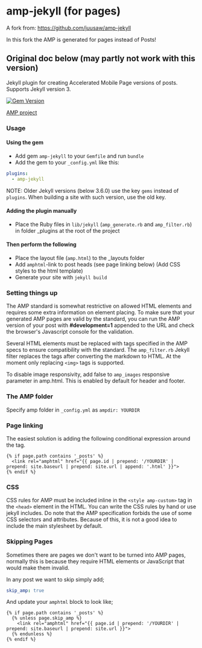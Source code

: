 # amp-jekyll (for pages)

A fork from: https://github.com/juusaw/amp-jekyll

In this fork the AMP is generated for pages instead of Posts!

## Original doc below (may partly not work with this version)

Jekyll plugin for creating Accelerated Mobile Page versions of posts. Supports Jekyll version 3.

[![Gem Version](https://img.shields.io/gem/v/amp-jekyll.svg)](https://rubygems.org/gems/amp-jekyll)

[AMP project](https://www.ampproject.org/)

### Usage

#### Using the gem
- Add gem `amp-jekyll` to your `Gemfile` and run `bundle`
- Add the gem to your `_config.yml` like this:

```yml
plugins:
  - amp-jekyll
```

NOTE: Older Jekyll versions (below 3.6.0) use the key `gems` instead of `plugins`. When building a site with such version, use the old key.

#### Adding the plugin manually
- Place the Ruby files in `lib/jekyll` (`amp_generate.rb` and `amp_filter.rb`) in folder _plugins at the root of the project


#### Then perform the following
- Place the layout file (`amp.html`) to the _layouts folder
- Add `amphtml`-link to post heads (see page linking below)
(Add CSS styles to the html template)
- Generate your site with `jekyll build`

### Setting things up

The AMP standard is somewhat restrictive on allowed HTML elements and requires some extra information on element placing. To make sure that your generated AMP pages are valid by the standard, you can run the AMP version of your post with **#development=1** appended to the URL and check the browser's Javascript console for the validation.

Several HTML elements must be replaced with tags specified in the AMP specs to ensure compatibility with the standard. The `amp_filter.rb` Jekyll filter replaces the tags after converting the markdown to HTML. At the moment only replacing `<img>` tags is supported.

To disable image responsivity, add false to `amp_images` responsive parameter in amp.html. This is enabled by default for header and footer.

### The AMP folder
Specify amp folder in `_config.yml` as `ampdir: YOURDIR`

### Page linking
The easiest solution is adding the following conditional expression around the tag.

```
{% if page.path contains '_posts' %}
  <link rel="amphtml" href="{{ page.id | prepend: '/YOURDIR' | prepend: site.baseurl | prepend: site.url | append: '.html' }}">
{% endif %}
```

### CSS
CSS rules for AMP must be included inline in the `<style amp-custom>` tag in the `<head>` element in the HTML. You can write the CSS rules by hand or use jekyll includes. Do note that the AMP specification forbids the use of some CSS selectors and attributes. Because of this, it is not a good idea to include the main stylesheet by default.

### Skipping Pages

Sometimes there are pages we don't want to be turned into AMP pages, normally this is because they require HTML elements or JavaScript that would make them invalid.

In any post we want to skip simply add;

```yml
skip_amp: true
```

And update your `amphtml` block to look like;

```
{% if page.path contains '_posts' %}
  {% unless page.skip_amp %}
    <link rel="amphtml" href="{{ page.id | prepend: '/YOURDIR' | prepend: site.baseurl | prepend: site.url }}">
  {% endunless %}
{% endif %}
```
